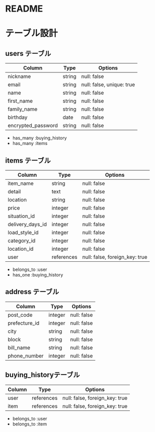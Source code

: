 # README

# テーブル設計

## users テーブル

| Column             | Type   | Options                   |
| ------------------ | ------ | ------------------------- |
| nickname           | string | null: false               |
| email              | string | null: false, unique: true |
| name               | string | null: false               |
| first_name         | string | null: false               |
| family_name        | string | null: false               |
| birthday           | date   | null: false               |
| encrypted_password | string | null: false               |

- has_many :buying_history
- has_many :items

## items テーブル

| Column             | Type       | Options                        |
| ------------------ | ---------- | ------------------------------ |
| item_name          | string     | null: false                    |
| detail             | text       | null: false                    |
| location           | string     | null: false                    |
| price              | integer    | null: false                    |
| situation_id       | integer    | null: false                    |
| delivery_days_id   | integer    | null: false                    |
| load_style_id      | integer    | null: false                    |
| category_id        | integer    | null: false                    |
| location_id        | integer    | null: false                    |
| user               | references | null: false, foreign_key: true |

- belongs_to :user
- has_one :buying_history

## address テーブル

| Column             | Type       | Options                        |
| ------------------ | ---------- | ------------------------------ |
| post_code          | integer    | null: false                    |
| prefecture_id      | integer    | null: false                    |
| city               | string     | null: false                    |
| block              | string     | null: false                    |
| bill_name          | string     | null: false                    |
| phone_number       | integer    | null: false                    |




## buying_historyテーブル

| Column             | Type       | Options                        |
| ------------------ | ---------- | ------------------------------ |
| user               | references | null: false, foreign_key: true |
| item               | references | null: false, foreign_key: true |

- belongs_to :user
- belongs_to :item
